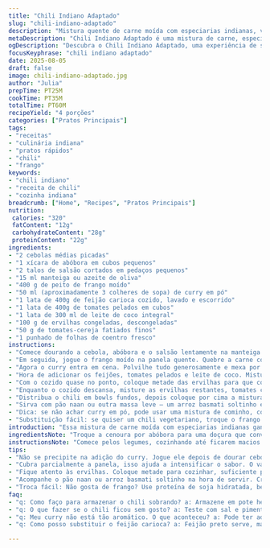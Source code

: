 ```yaml
---
title: "Chili Indiano Adaptado"
slug: "chili-indiano-adaptado"
description: "Mistura quente de carne moída com especiarias indianas, vegetais crocantes e um toque de coco. Oferece uma explosão de aromas e cores, além da textura cremosa do leite de coco. Carne bovina substituída por frango para leveza, cenoura trocada por abóbora para doçura. Cozimento ajustado para melhor retenção dos sabores, com legumes adicionados no tempo certo para manter crocância. Ideal para quem quer fugir do chili tradicional, trazendo uma pegada tropical e vibrante. Use coentro fresco e tomates cereja para frescor na finalização. Leve e reconfortante, fácil e rápido, com toque pessoal e dicas de mestre na cozinha."
metaDescription: "Chili Indiano Adaptado é uma mistura de carne, especiarias e vegetais, trazendo sabores vibrantes e tropicalidade para sua refeição."
ogDescription: "Descubra o Chili Indiano Adaptado, uma experiência de sabores incríveis que combina carne moída, especiarias indiana e vegetais crocantes."
focusKeyphrase: "chili indiano adaptado"
date: 2025-08-05
draft: false
image: chili-indiano-adaptado.jpg
author: "Julia"
prepTime: PT25M
cookTime: PT35M
totalTime: PT60M
recipeYield: "4 porções"
categories: ["Pratos Principais"]
tags:
- "receitas"
- "culinária indiana"
- "pratos rápidos"
- "chili"
- "frango"
keywords:
- "chili indiano"
- "receita de chili"
- "cozinha indiana"
breadcrumb: ["Home", "Recipes", "Pratos Principais"]
nutrition: 
 calories: "320"
 fatContent: "12g"
 carbohydrateContent: "28g"
 proteinContent: "22g"
ingredients:
- "2 cebolas médias picadas"
- "1 xícara de abóbora em cubos pequenos"
- "2 talos de salsão cortados em pedaços pequenos"
- "15 ml manteiga ou azeite de oliva"
- "400 g de peito de frango moído"
- "50 ml (aproximadamente 3 colheres de sopa) de curry em pó"
- "1 lata de 400g de feijão carioca cozido, lavado e escorrido"
- "1 lata de 400g de tomates pelados em cubos"
- "1 lata de 300 ml de leite de coco integral"
- "100 g de ervilhas congeladas, descongeladas"
- "50 g de tomates-cereja fatiados finos"
- "1 punhado de folhas de coentro fresco"
instructions:
- "Comece dourando a cebola, abóbora e o salsão lentamente na manteiga ou azeite em fogo médio. O segredo é deixar os legumes murcharem, mas sem dourar demais para realçar a doçura natural da abóbora. Sinta o aroma de terra e doce se misturando no ar enquanto mexe com uma colher de madeira robusta."
- "Em seguida, jogue o frango moído na panela quente. Quebre a carne com a colher para não formar bolotas. Cozinhe até a carne perder a cor rosada e começar a firmar. Aqui, a textura importa: carne muito cozida fica seca, pouco cozida, crua. O ponto ideal está no som crepitante e visual da carne soltando um pouco de suco, quase dourando."
- "Agora o curry entra em cena. Polvilhe tudo generosamente e mexa por uns 90 segundos. Isso ativa a especiaria, liberando aromáticos que vão fazer sua cozinha conversar com a Índia. Não pule esse passo. Erro comum é colocar curry junto com os líquidos, matando seu potencial."
- "Hora de adicionar os feijões, tomates pelados e leite de coco. Misture bem, cubra parcialmente e deixe em fogo baixo. Não deixe tampado de qualquer jeito: o vapor precisa circular para concentrar o sabor sem que a mistura ferva violentamente. Uns 25 minutos para os ingredientes fundirem, com mexidas de tempo em tempo para evitar grudar."
- "Com o cozido quase no ponto, coloque metade das ervilhas para que cozinhem levemente, mantendo alguma crocância e cor vibrante. Tempere com sal e pimenta a gosto, vá provando. Essa etapa é super importante, pois um chili fresco não pode ser nem sem graça nem exageradamente temperado."
- "Enquanto o cozido descansa, misture as ervilhas restantes, tomates cereja fatiados finos e folhas frescas de coentro num bowl. Esse mix traz frescor, textura crocante e cor para contrastar com o cremoso."
- "Distribua o chili em bowls fundos, depois coloque por cima a mistura fresca de tomate, ervilhas e coentro. A ideia é combinar quente com frio e untuosidade com crocância na mesma garfada."
- "Sirva com pão naan ou outra massa leve – um arroz basmati soltinho e aromático também casa bem."
- "Dica: se não achar curry em pó, pode usar uma mistura de cominho, coentro em pó e cúrcuma, ajustando as quantidades para não ficar picante demais."
- "Substituição fácil: se quiser um chili vegetariano, troque o frango por proteína de soja hidratada e curry um pouco menos intenso."
introduction: "Essa mistura de carne moída com especiarias indianas ganhou cara nova. Experimentei trocar partes da receita original: frango no lugar de bovino, legumes diferentes; resultado? Uma ideia leve, cheia de textura e aroma, e uma cor viva que me pegou no susto. Não tem mistério se entender o timing dos ingredientes, quando cada um solta seu sabor. Também descobri que o segredo do curry está no começo, para liberar o perfume antes dos líquidos apagarem. Coentro e tomates crus são as cerejas do bolo, trazendo frescor que corta a gordura do coco e carne, deixando o prato vibrante por mais tempo. Serve bem em um encontro rápido, tipo um almoço corrido que precisa de conforto em menos de uma hora."
ingredientsNote: "Troque a cenoura por abóbora para uma doçura que conversa mais com o leite de coco. O salsão ajuda a dar base aromática, mas pode ser substituído por aipo, se preferir. Usar feijão carioca mudou a textura, porque tem menos firmeza que o vermelho, mas funciona para quem curte um chili menos denso. A manteiga pode virar azeite para quem evita laticínios. Se não tiver tomates pelados, bons tomates italianos frescos picados dão conta do recado, só cozinhe um pouco mais para liberar sucos. O frango moído é uma escolha que testei várias vezes e achei mais leve; mas para quem gosta de sabor robusto, carne bovina escura com 20% gordura é melhor. Leite de coco integral mantém a cremosidade, mas pode usar o light se quiser poupar calorias. As ervilhas dão um contraste ótimo, mas podem ser tiradas se não encontrar. Coentro fresco é fundamental para fechar o prato, não pule."
instructionsNote: "Comece pelos legumes, cozinhando até ficarem macios e brilhantes, sem dourar demais para não amargar. Na hora de colocar a carne, desmanche bem para evitar pedaços grandes e cozinhe até ela mudar de cor sem ressecar. Jogar o curry agora é fundamental para ativar aromas antes de colocar qualquer líquido. Os feijões, tomates e leite de coco devem ser misturados com calma, sem pressão, para um cozimento tranquilo. Cubra parcialmente a panela para que o vapor e líquido se comportem, mexendo de vez em quando para não agarrar no fundo. Na hora das ervilhas, coloque metade para cozinhar suavemente no caldo quente; isso evita que fiquem óbvias demais. A outra metade vai na cobertura crua junto dos tomates cereja e coentro. Montar no final garantirá contraste de temperaturas e texturas – chave para um prato memorável. Ajuste sal e pimenta só depois dos legumes estarem quase cozidos para não errar no ponto. Sirva logo após montar para os frescos não murcharem."
tips:
- "Não se precipite na adição do curry. Jogue ele depois de dourar cebola e legumes. Deixa os aromas dançarem. Mistura no fundo da panela é onde os sabores se concentram. Lembre-se, muito cuidado com o tempo. Curry perde a potência rápido quando vai junto com líquidos."
- "Cubra parcialmente a panela, isso ajuda a intensificar o sabor. O vapor precisa circular. Cozinhando em fogo baixo, não deixe ferver. Evita que os ingredientes percam a essência. Mexa ocasionalmente, ajudando a evitar que grude no fundo enquanto tudo se mistura."
- "Fique atento às ervilhas. Coloque metade para cozinhar, suficiente para manter a crocância e cor. O ponto exato é crucial aqui. Se cozinhar demais, viram uma pasta. Na montagem, a outra metade deve ser misturada crua para frescor. Troca de texturas ganha pontos."
- "Acompanhe o pão naan ou arroz basmati soltinho na hora de servir. Crocância e cremosidade na mesma garfada. Um complementa o outro. Nem pense em servir sem, senão perde a experiência completa. Na hora do arroz, escolha o basmati para aroma."
- "Troca fácil: Não gosta de frango? Use proteína de soja hidratada, bem temperada. O curry pode ficar mais suave, ajuste a sua gosto. Não precisa ter medo, o sabor permanece interessante. Essa receita se adapta às suas preferências."
faq:
- "q: Como faço para armazenar o chili sobrando? a: Armazene em pote hermético. Refrigere por até três dias. Se fizer em bastante quantidade, congele. Pode durar até um mês. Não esqueça de descongelar lentamente no refrigerador."
- "q: O que fazer se o chili ficou sem gosto? a: Teste com sal e pimenta. Mas, cuidado para não exagerar. Adicione mais curry ou ervas frescas. Experimente um pouco de limão. Frescor pode fazer milagres a um prato sem graça."
- "q: Meu curry não está tão aromático. O que aconteceu? a: Pode ter adicionado ao molho errado. O ponto ideal é antes dos líquidos. Outro motivo pode ser o curry velho – especiarias perdem potência. Sempre chegue na textura e cor dos ingredientes."
- "q: Como posso substituir o feijão carioca? a: Feijão preto serve, mas tem sabor forte. Experimente lentilhas se quiser algo diferente. Se não tiver nenhum feijão, vegetais extra também funcionam. A textura é importante, mas o sabor tem que ser equilibrado."

---
```

